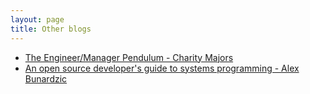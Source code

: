 ```yaml
---
layout: page
title: Other blogs
---
```


- [The Engineer/Manager Pendulum - Charity Majors](https://charity.wtf/2017/05/11/the-engineer-manager-pendulum/)
- [An open source developer's guide to systems programming - Alex Bunardzic](https://opensource.com/article/22/4/systems-programming?sc_cid=7016000000127ECAAY)
